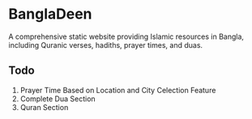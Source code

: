 # BanglaDeen
A comprehensive static website providing Islamic resources in Bangla, including Quranic verses, hadiths, prayer times, and duas.
## Todo
1. Prayer Time Based on Location and City Celection Feature
2. Complete Dua Section
3. Quran Section
